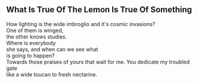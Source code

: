 What Is True Of The Lemon Is True Of Something
----------------------------------------------
How lighting is the wide imbroglio and it's cosmic invasions?  
One of them is winged,  
the other knows studies.  
Where is everybody  
she says, and when can we see what  
is going to happen?  
Towards those praises of yours that wait for me. You dedicate my troubled gate  
like a wide toucan to fresh nectarine.  
